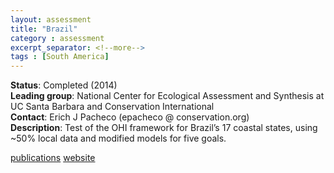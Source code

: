 ```yaml
---
layout: assessment
title: "Brazil"
category : assessment
excerpt_separator: <!--more-->
tags : [South America]
---
```


**Status**: Completed (2014)  
**Leading group**: National Center for Ecological Assessment and Synthesis at UC Santa Barbara and Conservation International  
**Contact**: Erich J Pacheco (epacheco @ conservation.org)    
**Description**: Test of the OHI framework for Brazil’s 17 coastal states, using ~50% local data and modified models for five goals.

[publications](/resources/publications#brazil)
<a href="http://www.oceanhealthindex.org/ohi-plus/brazil-assessment-en" target="_blank">website</a>
